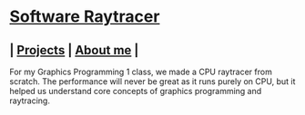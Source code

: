 # [Software Raytracer](https://github.com/DaanDemaecker/RayTracer)

## | [Projects](https://daandemaecker.github.io)  |    [About me](https://daandemaecker.github.io/AboutMe.html)  |

For my Graphics Programming 1 class, we made a CPU raytracer from scratch. 
The performance will never be great as it runs purely on CPU, but it helped us understand core concepts of graphics programming and raytracing. 